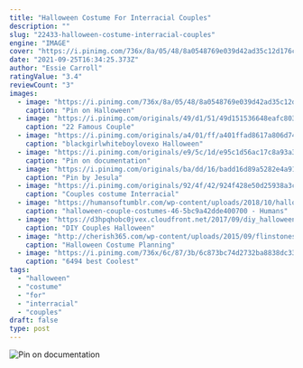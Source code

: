 ```yaml
---
title: "Halloween Costume For Interracial Couples"
description: ""
slug: "22433-halloween-costume-interracial-couples"
engine: "IMAGE"
cover: "https://i.pinimg.com/736x/8a/05/48/8a0548769e039d42ad35c12d176cbcd9--couple-halloween-costumes-couples-halloween.jpg"
date: "2021-09-25T16:34:25.373Z"
author: "Essie Carroll"
ratingValue: "3.4"
reviewCount: "3"
images:
  - image: "https://i.pinimg.com/736x/8a/05/48/8a0548769e039d42ad35c12d176cbcd9--couple-halloween-costumes-couples-halloween.jpg"
    caption: "Pin on Halloween"
  - image: "https://i.pinimg.com/originals/49/d1/51/49d151536648eafc8038acdd4a0ffb42.jpg"
    caption: "22 Famous Couple"
  - image: "https://i.pinimg.com/originals/a4/01/ff/a401ffad8617a806d74b189dfe4a18c5.jpg"
    caption: "blackgirlwhiteboylovexo Halloween"
  - image: "https://i.pinimg.com/originals/e9/5c/1d/e95c1d56ac17c8a93a36c5bff190aa02.jpg"
    caption: "Pin on documentation"
  - image: "https://i.pinimg.com/originals/ba/dd/16/badd16d89a5282e4a912353521b8fcb7.jpg"
    caption: "Pin by Jesula"
  - image: "https://i.pinimg.com/originals/92/4f/42/924f428e50d25938a3c49541df82779b.jpg"
    caption: "Couples costume Interracial"
  - image: "https://humansoftumblr.com/wp-content/uploads/2018/10/halloween-couple-costumes-46-5bc9a42dde400__700.jpg"
    caption: "halloween-couple-costumes-46-5bc9a42dde400700 - Humans"
  - image: "https://d3hpqhobc0jvex.cloudfront.net/2017/09/diy_halloween_costumes-9-601x1024.png"
    caption: "DIY Couples Halloween"
  - image: "http://cherish365.com/wp-content/uploads/2015/09/flinstones-family-costume.png"
    caption: "Halloween Costume Planning"
  - image: "https://i.pinimg.com/736x/6c/87/3b/6c873bc74d2732ba8838dc332005f0e9.jpg"
    caption: "6494 best Coolest"
tags:
  - "halloween"
  - "costume"
  - "for"
  - "interracial"
  - "couples"
draft: false
type: post
---
```



![Pin on documentation](https://i.pinimg.com/originals/e9/5c/1d/e95c1d56ac17c8a93a36c5bff190aa02.jpg "Pin on documentation")


<!--inArticleAds-->

<!--galleryOne-->


<!--inArticleAds-->

<!--galleryTwo-->


<!--galleryThree-->

